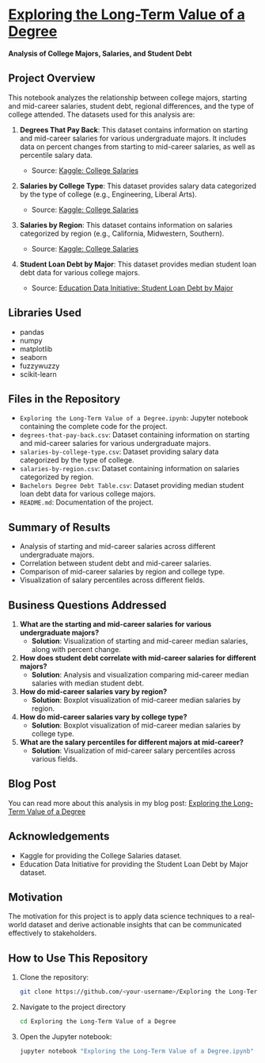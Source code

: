 # [Exploring the Long-Term Value of a Degree](https://medium.com/@tullyro/exploring-the-long-term-value-of-a-degree-7649475173b5)
**Analysis of College Majors, Salaries, and Student Debt**

## Project Overview

This notebook analyzes the relationship between college majors, starting and mid-career salaries, student debt, regional differences, and the type of college attended. The datasets used for this analysis are:

1. **Degrees That Pay Back**: This dataset contains information on starting and mid-career salaries for various undergraduate majors. It includes data on percent changes from starting to mid-career salaries, as well as percentile salary data.
   - Source: [Kaggle: College Salaries](https://www.kaggle.com/datasets/wsj/college-salaries)
   
2. **Salaries by College Type**: This dataset provides salary data categorized by the type of college (e.g., Engineering, Liberal Arts).
   - Source: [Kaggle: College Salaries](https://www.kaggle.com/datasets/wsj/college-salaries)
   
3. **Salaries by Region**: This dataset contains information on salaries categorized by region (e.g., California, Midwestern, Southern).
   - Source: [Kaggle: College Salaries](https://www.kaggle.com/datasets/wsj/college-salaries)
   
4. **Student Loan Debt by Major**: This dataset provides median student loan debt data for various college majors.
   - Source: [Education Data Initiative: Student Loan Debt by Major](https://educationdata.org/student-loan-debt-by-major)

## Libraries Used

- pandas
- numpy
- matplotlib
- seaborn
- fuzzywuzzy
- scikit-learn

## Files in the Repository

- `Exploring the Long-Term Value of a Degree.ipynb`: Jupyter notebook containing the complete code for the project.
- `degrees-that-pay-back.csv`: Dataset containing information on starting and mid-career salaries for various undergraduate majors.
- `salaries-by-college-type.csv`: Dataset providing salary data categorized by the type of college.
- `salaries-by-region.csv`: Dataset containing information on salaries categorized by region.
- `Bachelors Degree Debt Table.csv`: Dataset providing median student loan debt data for various college majors.
- `README.md`: Documentation of the project.

## Summary of Results

- Analysis of starting and mid-career salaries across different undergraduate majors.
- Correlation between student debt and mid-career salaries.
- Comparison of mid-career salaries by region and college type.
- Visualization of salary percentiles across different fields.

## Business Questions Addressed

1. **What are the starting and mid-career salaries for various undergraduate majors?**
   - **Solution**: Visualization of starting and mid-career median salaries, along with percent change.
2. **How does student debt correlate with mid-career salaries for different majors?**
   - **Solution**: Analysis and visualization comparing mid-career median salaries with median student debt.
3. **How do mid-career salaries vary by region?**
   - **Solution**: Boxplot visualization of mid-career median salaries by region.
4. **How do mid-career salaries vary by college type?**
   - **Solution**: Boxplot visualization of mid-career median salaries by college type.
5. **What are the salary percentiles for different majors at mid-career?**
   - **Solution**: Visualization of mid-career salary percentiles across various fields.

## Blog Post

You can read more about this analysis in my blog post: [Exploring the Long-Term Value of a Degree](https://medium.com/@tullyro/exploring-the-long-term-value-of-a-degree-7649475173b5)

## Acknowledgements

- Kaggle for providing the College Salaries dataset.
- Education Data Initiative for providing the Student Loan Debt by Major dataset.

## Motivation

The motivation for this project is to apply data science techniques to a real-world dataset and derive actionable insights that can be communicated effectively to stakeholders.

## How to Use This Repository

1. Clone the repository:
   ```sh
   git clone https://github.com/<your-username>/Exploring the Long-Term Value of a Degree.git
2. Navigate to the project directory
   ```sh
   cd Exploring the Long-Term Value of a Degree
3. Open the Jupyter notebook:
   ```sh
   jupyter notebook "Exploring the Long-Term Value of a Degree.ipynb"